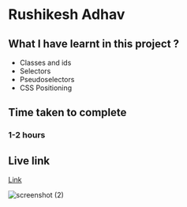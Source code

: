 # Rushikesh Adhav

## What I have learnt in this project ?
- Classes and ids
- Selectors
- Pseudoselectors
- CSS Positioning

## Time taken to complete
### 1-2 hours

## Live link
[Link](https://mellow-conkies-bbcfab.netlify.app/)

![screenshot (2)](https://user-images.githubusercontent.com/74168885/181799222-fb37fb41-57d2-4e21-9ef5-7451feeaf1bd.png)
